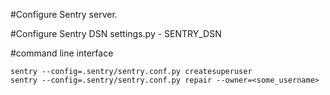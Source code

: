 #Configure Sentry server.




#Configure Sentry DSN
settings.py - SENTRY_DSN

#command line interface
```
sentry --config=.sentry/sentry.conf.py createsuperuser
sentry --config=.sentry/sentry.conf.py repair --owner=<some_username>
```
